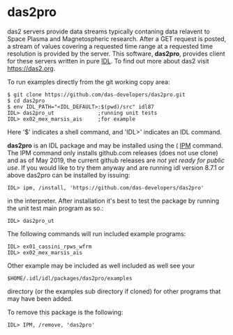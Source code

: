 # das2pro
das2 servers provide data streams typically contaning data relavent to Space Plasma
and Magnetospheric research.  After a GET request is posted, a stream of values 
covering a requested time range at a requested time resolution is provided by the
server.  This software, **das2pro**, provides client for these servers written in
pure [IDL](https://www.harrisgeospatial.com/docs/using_idl_home.html).  To find
out more about das2 visit https://das2.org.

To run examples directly from the git working copy area:
```
$ git clone https://github.com/das-developers/das2pro.git
$ cd das2pro
$ env IDL_PATH="<IDL_DEFAULT>:$(pwd)/src" idl87
IDL> das2pro_ut              ;running unit tests
IDL> ex02_mex_marsis_ais     ;for example
```
Here '$' indicates a shell command, and 'IDL>' indicates an IDL command.

**das2pro** is an IDL package and may be installed using the (
[IPM](https://www.harrisgeospatial.com/docs/ipm.html)  command.  The IPM command
only installs github.com releases (does not use clone) and as of May 2019, the
current github releases are  *not yet ready for public use*.  If you would like 
to try them anyway and are running idl version 8.7.1 or above das2pro can be
installed by issuing:

`IDL> ipm, /install, 'https://github.com/das-developers/das2pro'`

in the interpreter.  After installation it's best to test the package by running
the unit test main program as so.:

   `IDL> das2pro_ut`

The following commands will run included example programs:
```
IDL> ex01_cassini_rpws_wfrm
IDL> ex02_mex_marsis_ais
```
Other example may be included as well included as well see your 

`$HOME/.idl/idl/packages/das2pro/examples`
  
directory (or the examples sub directory if cloned) for other programs
that may have been added.

To remove this package is the following:

  `IDL> IPM, /remove, 'das2pro'`

